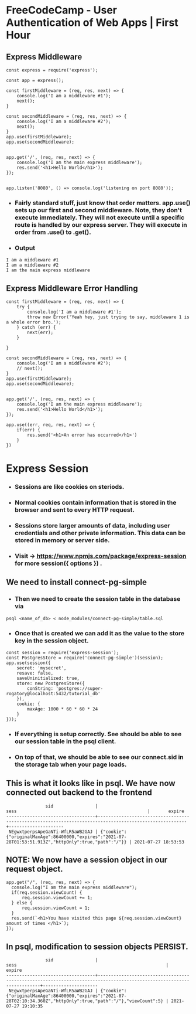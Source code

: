 # FreeCodeCamp - User Authentication of Web Apps | First Hour

## Express Middleware
```
const express = require('express');

const app = express();

const firstMiddleware = (req, res, next) => {
    console.log('I am a middleware #1');
    next();
}

const secondMiddleware = (req, res, next) => {
    console.log('I am a middleware #2');
    next();
}
app.use(firstMiddleware);
app.use(secondMiddleware);


app.get('/', (req, res, next) => {
    console.log('I am the main express middleware');
    res.send('<h1>Hello World</h1>');
});


app.listen('8080', () => console.log('listening on port 8080'));
```
- ### Fairly standard stuff, just know that order matters. app.use() sets up our first and second middleware. Note, they don't execute immediately. They will not execute until a specific route is handled by our express server. They will execute in order from .use() to .get().
- ### Output
```
I am a middleware #1
I am a middleware #2
I am the main express middleware
```

## Express Middleware Error Handling
```
const firstMiddleware = (req, res, next) => {
    try {
        console.log('I am a middleware #1');
        throw new Error('Yeah hey, just trying to say, middleware 1 is a whole error bro.');
    } catch (err) {
        next(err);
    }
    
}

const secondMiddleware = (req, res, next) => {
    console.log('I am a middleware #2');
    // next();
}
app.use(firstMiddleware);
app.use(secondMiddleware);


app.get('/', (req, res, next) => {
    console.log('I am the main express middleware');
    res.send('<h1>Hello World</h1>');
});

app.use((err, req, res, next) => {
    if(err) {
        res.send('<h1>An error has occurred</h1>')
    }
})
```

# Express Session 
- ### Sessions are like cookies on steriods. 
- ### Normal cookies contain information that is stored in the browser and sent to every HTTP request.
- ### Sessions **store** larger amounts of data, including user credentials and other private information. This data can be stored in memory or server side.
- ### Visit -> https://www.npmjs.com/package/express-session for more session({ options }) .

## We need to install connect-pg-simple
- ### Then we need to create the session table in the database via
`psql <name_of_db> < node_modules/connect-pg-simple/table.sql`
- ### Once that is created we can add it as the value to the store key in the session object.
```
const session = require('express-session');
const PostgresStore = require('connect-pg-simple')(session);
app.use(session({
    secret: 'mysecret',
    resave: false,
    saveUninitialized: true,
    store: new PostgresStore({
        conString: 'postgres://super-rogatory@localhost:5432/tutorial_db'
    }),
    cookie: {
        maxAge: 1000 * 60 * 60 * 24
    }
}));
```

- ### If everything is setup correctly. See should be able to see our session table in the psql client.
- ### On top of that, **we should be able to see our connect.sid** in the storage tab when your page loads.

## This is what it looks like in psql. We have now connected out backend to the frontend
```
               sid                |                                                  sess                                                  |       expire        
----------------------------------+--------------------------------------------------------------------------------------------------------+---------------------
 NEgwxtperpsApeGaNTi-WfLR5aWB2GAJ | {"cookie":{"originalMaxAge":86400000,"expires":"2021-07-28T01:53:51.913Z","httpOnly":true,"path":"/"}} | 2021-07-27 18:53:53
```

## **NOTE:** We now have a session object in our request object. 
```
app.get("/", (req, res, next) => {
  console.log("I am the main express middleware");
  if(req.session.viewCount) {
      req.session.viewCount += 1;
  } else {
      req.session.viewCount = 1;
  }
  res.send(`<h1>You have visited this page ${req.session.viewCount} amount of times </h1>`);
});
```

## In psql, modification to session objects PERSIST.
```
               sid                |                                                         sess                                                         |       expire        
----------------------------------+----------------------------------------------------------------------------------------------------------------------+---------------------
 NEgwxtperpsApeGaNTi-WfLR5aWB2GAJ | {"cookie":{"originalMaxAge":86400000,"expires":"2021-07-28T02:10:34.360Z","httpOnly":true,"path":"/"},"viewCount":5} | 2021-07-27 19:10:35
```


